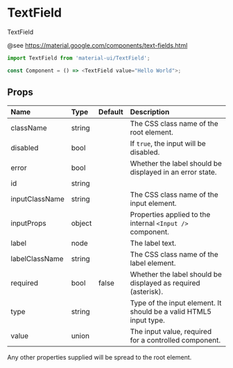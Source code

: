 TextField
=========

TextField

@see https://material.google.com/components/text-fields.html

```js
import TextField from 'material-ui/TextField';

const Component = () => <TextField value="Hello World">;
```

Props
-----

| Name | Type | Default | Description |
|:-----|:-----|:--------|:------------|
| className | string |  | The CSS class name of the root element. |
| disabled | bool |  | If `true`, the input will be disabled. |
| error | bool |  | Whether the label should be displayed in an error state. |
| id | string |  |  |
| inputClassName | string |  | The CSS class name of the input element. |
| inputProps | object |  | Properties applied to the internal `<Input />` component. |
| label | node |  | The label text. |
| labelClassName | string |  | The CSS class name of the label element. |
| required | bool | false | Whether the label should be displayed as required (asterisk). |
| type | string |  | Type of the input element. It should be a valid HTML5 input type. |
| value | union |  | The input value, required for a controlled component. |

Any other properties supplied will be spread to the root element.
